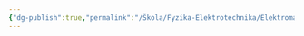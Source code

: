 ```yaml
---
{"dg-publish":true,"permalink":"/Škola/Fyzika-Elektrotechnika/Elektromagnetismus/","created":"2024-03-18T20:53:08.675+01:00","updated":"2024-03-13T18:15:45.400+01:00"}
---
```


